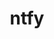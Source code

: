 ---
codehost: https://github.com/https://github.com/binwiederhier/ntfy
logohandle: ntfysh
sort: ntfy
title: ntfy
website: https://ntfy.sh/
---